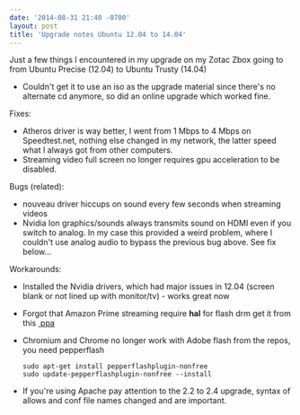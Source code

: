 ```yaml
---
date: '2014-08-31 21:40 -0700'
layout: post
title: 'Upgrade notes Ubuntu 12.04 to 14.04'
---
```


Just a few things I encountered in my upgrade on my Zotac Zbox going to
from Ubuntu Precise (12.04) to Ubuntu Trusty (14.04)

-   Couldn't get it to use an iso as the upgrade material since there's
    no alternate cd anymore, so did an online upgrade which worked fine.

Fixes:

-   Atheros driver is way better, I went from 1 Mbps to 4 Mbps on
    Speedtest.net, nothing else changed in my network, the latter speed
    what I always got from other computers.
-   Streaming video full screen no longer requires gpu acceleration to
    be disabled.

Bugs (related):

-   nouveau driver hiccups on sound every few seconds when streaming
    videos
-   Nvidia Ion graphics/sounds always transmits sound on HDMI even if
    you switch to analog. In my case this provided a weird problem,
    where I couldn't use analog audio to bypass the previous bug above.
    See fix below...

Workarounds:

-   Installed the Nvidia drivers, which had major issues in 12.04
    (screen blank or not lined up with monitor/tv) - works great now
-   Forgot that Amazon Prime streaming require **hal** for flash drm get
    it from this
    <a href="https://launchpad.net/~mjblenner/+archive/ubuntu/ppa-hal" class="ext-link"> ppa</a>
-   Chromium and Chrome no longer work with Adobe flash from the repos,
    you need pepperflash

    ``` {.wiki}
    sudo apt-get install pepperflashplugin-nonfree
    sudo update-pepperflashplugin-nonfree --install
    ```

-   If you're using Apache pay attention to the 2.2 to 2.4 upgrade,
    syntax of allows and conf file names changed and are important.

<!-- -->

